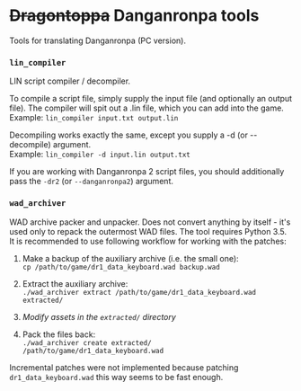 <s>Dragontoppa</s> Danganronpa tools
====================================

Tools for translating Danganronpa (PC version).

### `lin_compiler`

LIN script compiler / decompiler.

To compile a script file, simply supply the input file (and optionally an
output file). The compiler will spit out a .lin file, which you can add into
the game.  
Example: `lin_compiler input.txt output.lin`

Decompiling works exactly the same, except you supply a -d (or --decompile)
argument.  
Example: `lin_compiler -d input.lin output.txt`

If you are working with Danganronpa 2 script files, you should additionally
pass the `-dr2` (or `--danganronpa2`) argument.

### `wad_archiver`

WAD archive packer and unpacker. Does not convert anything by itself - it's
used only to repack the outermost WAD files. The tool requires Python 3.5. It
is recommended to use following workflow for working with the patches:

1. Make a backup of the auxiliary archive (i.e. the small one):  
   `cp /path/to/game/dr1_data_keyboard.wad backup.wad`

2. Extract the auxiliary archive:  
   `./wad_archiver extract /path/to/game/dr1_data_keyboard.wad extracted/`

3. *Modify assets in the `extracted/` directory*

4. Pack the files back:  
   `./wad_archiver create extracted/ /path/to/game/dr1_data_keyboard.wad`

Incremental patches were not implemented because patching
`dr1_data_keyboard.wad` this way seems to be fast enough.
